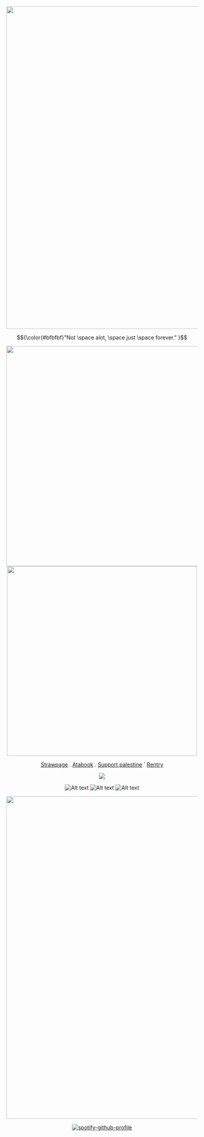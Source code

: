 




<div align="center">
	<img width = "850" src="https://64.media.tumblr.com/6d142b542c1e186b214bea64dc95385b/0a41d82bd77cb5ce-c5/s400x600/ef9dc7f7c02cb720b38a872e4a6c978944c3c205.pnj"
</div>









<br />

<p align="center"> 
$${\color{#bfbfbf}"Not \space alot, \space just \space forever." }$$

</p>

<div align="center">
	<img width = "580" src="https://files.catbox.moe/em5y4p.png"

</div>


<div align="center">
	<img width = "500" src="https://64.media.tumblr.com/05ac8ba1484d216da9a37cad2e1f9c58/58f00e9448da6bcb-76/s1280x1920/43bd7e350d3fcff8615b91e9c813d6b93402b1e1.pnj"


<div align="center"> 
	
 [Strawpage](https://sigmaohiomelobibi.straw.page) . [Atabook](https://ellieparkerbutpixel.atabook.org/)  . [Support palestine](https://arab.org/click-to-help/palestine/)  ` [Rentry](https://rentry.co/bibis)

![](https://komarev.com/ghpvc/?username=neurodiellie&label=profile+gang&style=for-the-badge&color=bfbfbf)

	


![Alt text](https://external-media.spacehey.net/media/sn5KYww_HhkWufpf7gjUVkuLDIzPCbJNxadVMh8KacVc=/https://images-wixmp-ed30a86b8c4ca887773594c2.wixmp.com/f/c89d1002-8ee8-401a-aae5-adc53a6b798b/daz5wcs-ce0ae379-0e44-43b8-b693-158b22c4b642.png?token=eyJ0eXAiOiJKV1QiLCJhbGciOiJIUzI1NiJ9.eyJzdWIiOiJ1cm46YXBwOjdlMGQxODg5ODIyNjQzNzNhNWYwZDQxNWVhMGQyNmUwIiwiaXNzIjoidXJuOmFwcDo3ZTBkMTg4OTgyMjY0MzczYTVmMGQ0MTVlYTBkMjZlMCIsIm9iaiI6W1t7InBhdGgiOiJcL2ZcL2M4OWQxMDAyLThlZTgtNDAxYS1hYWU1LWFkYzUzYTZiNzk4YlwvZGF6NXdjcy1jZTBhZTM3OS0wZTQ0LTQzYjgtYjY5My0xNThiMjJjNGI2NDIucG5nIn1dXSwiYXVkIjpbInVybjpzZXJ2aWNlOmZpbGUuZG93bmxvYWQiXX0.K_HD2YTkb5__I_hTcGmM7HjDOtlPdWf4OA1Rj8GwG_M)  ![Alt text](https://64.media.tumblr.com/d96ac72cbbb3d19d25017b35a9efe344/78f0cc0c088af555-da/s100x200/dfc405f5eae6fef6227be366e80bd867bbba5759.gifv)  ![Alt text](https://images-wixmp-ed30a86b8c4ca887773594c2.wixmp.com/f/22dd7eb7-4a1f-491c-93ef-22d85cf43eea/d6qirgu-36d76696-0464-4082-a180-8ff544200445.gif?token=eyJ0eXAiOiJKV1QiLCJhbGciOiJIUzI1NiJ9.eyJzdWIiOiJ1cm46YXBwOjdlMGQxODg5ODIyNjQzNzNhNWYwZDQxNWVhMGQyNmUwIiwiaXNzIjoidXJuOmFwcDo3ZTBkMTg4OTgyMjY0MzczYTVmMGQ0MTVlYTBkMjZlMCIsIm9iaiI6W1t7InBhdGgiOiJcL2ZcLzIyZGQ3ZWI3LTRhMWYtNDkxYy05M2VmLTIyZDg1Y2Y0M2VlYVwvZDZxaXJndS0zNmQ3NjY5Ni0wNDY0LTQwODItYTE4MC04ZmY1NDQyMDA0NDUuZ2lmIn1dXSwiYXVkIjpbInVybjpzZXJ2aWNlOmZpbGUuZG93bmxvYWQiXX0.wTzGhGWjW68evww0DZwYUYmPbZdKVfb3pco0iq8KQjs)



<div align="center">
	<img width = "850" src="https://64.media.tumblr.com/4c84192a9f08bdfa74ddbe2f1d943c8c/0a41d82bd77cb5ce-f3/s400x600/94d22838ce307eb81d131d323c65ed65e541df57.pnj"
</div>







[![spotify-github-profile](https://spotify-github-profile.kittinanx.com/api/view?uid=31sqsr27y4wtab4kbmkompyyyrfa&cover_image=true&theme=default&show_offline=false&background_color=121212&interchange=false)](https://github.com/kittinan/spotify-github-profile)
